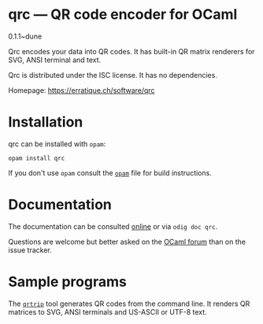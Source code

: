 qrc — QR code encoder for OCaml
===============================
0.1.1~dune

Qrc encodes your data into QR codes. It has built-in QR matrix
renderers for SVG, ANSI terminal and text.

Qrc is distributed under the ISC license. It has no dependencies.

Homepage: https://erratique.ch/software/qrc

# Installation

qrc can be installed with `opam`:

    opam install qrc

If you don't use `opam` consult the [`opam`](opam) file for build
instructions.

# Documentation

The documentation can be consulted [online][doc] or via `odig doc
qrc`.

Questions are welcome but better asked on the [OCaml forum][ocaml-forum] 
than on the issue tracker.

[doc]: https://erratique.ch/software/qrc/doc
[ocaml-forum]: https://discuss.ocaml.org/

# Sample programs

The [`qrtrip`](test/qrtrip.ml) tool generates QR codes from the
command line.  It renders QR matrices to SVG, ANSI terminals and
US-ASCII or UTF-8 text.

